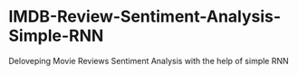 # IMDB-Review-Sentiment-Analysis-Simple-RNN
Deloveping Movie Reviews Sentiment Analysis with the help of simple RNN
